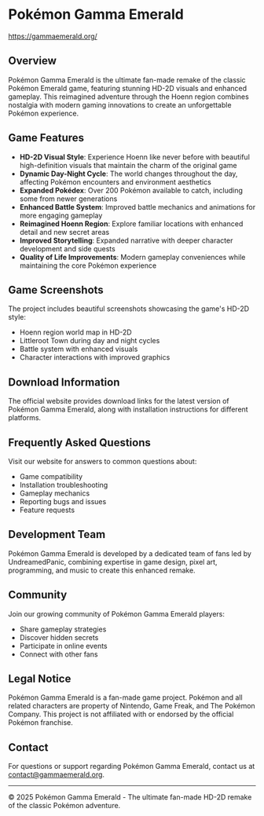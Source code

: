 # Pokémon Gamma Emerald

https://gammaemerald.org/

## Overview

Pokémon Gamma Emerald is the ultimate fan-made remake of the classic Pokémon Emerald game, featuring stunning HD-2D visuals and enhanced gameplay. This reimagined adventure through the Hoenn region combines nostalgia with modern gaming innovations to create an unforgettable Pokémon experience.

## Game Features

- **HD-2D Visual Style**: Experience Hoenn like never before with beautiful high-definition visuals that maintain the charm of the original game
- **Dynamic Day-Night Cycle**: The world changes throughout the day, affecting Pokémon encounters and environment aesthetics
- **Expanded Pokédex**: Over 200 Pokémon available to catch, including some from newer generations
- **Enhanced Battle System**: Improved battle mechanics and animations for more engaging gameplay
- **Reimagined Hoenn Region**: Explore familiar locations with enhanced detail and new secret areas
- **Improved Storytelling**: Expanded narrative with deeper character development and side quests
- **Quality of Life Improvements**: Modern gameplay conveniences while maintaining the core Pokémon experience

## Game Screenshots

The project includes beautiful screenshots showcasing the game's HD-2D style:
- Hoenn region world map in HD-2D
- Littleroot Town during day and night cycles
- Battle system with enhanced visuals
- Character interactions with improved graphics

## Download Information

The official website provides download links for the latest version of Pokémon Gamma Emerald, along with installation instructions for different platforms.

## Frequently Asked Questions

Visit our website for answers to common questions about:
- Game compatibility
- Installation troubleshooting
- Gameplay mechanics
- Reporting bugs and issues
- Feature requests

## Development Team

Pokémon Gamma Emerald is developed by a dedicated team of fans led by UndreamedPanic, combining expertise in game design, pixel art, programming, and music to create this enhanced remake.

## Community

Join our growing community of Pokémon Gamma Emerald players:
- Share gameplay strategies
- Discover hidden secrets
- Participate in online events
- Connect with other fans

## Legal Notice

Pokémon Gamma Emerald is a fan-made game project. Pokémon and all related characters are property of Nintendo, Game Freak, and The Pokémon Company. This project is not affiliated with or endorsed by the official Pokémon franchise.

## Contact

For questions or support regarding Pokémon Gamma Emerald, contact us at [contact@gammaemerald.org](mailto:contact@gammaemerald.org).

---

© 2025 Pokémon Gamma Emerald - The ultimate fan-made HD-2D remake of the classic Pokémon adventure.     
